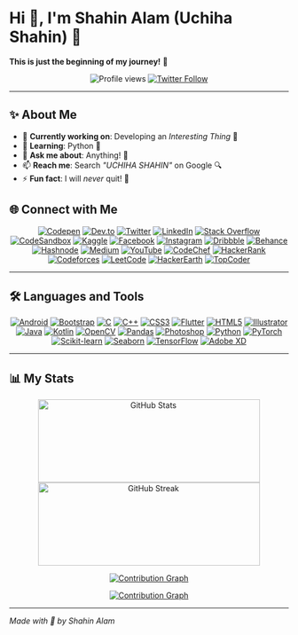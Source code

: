 # Hi 👋, I'm Shahin Alam (Uchiha Shahin) 🌟

**This is just the beginning of my journey!** 🚀

<p align="center">
  <img src="https://komarev.com/ghpvc/?username=uchihashahin01&label=Profile%20Views&color=ff69b4&style=flat" alt="Profile views" />
  <a href="https://twitter.com/uchiha_shahin">
    <img src="https://img.shields.io/twitter/follow/uchiha_shahin?logo=twitter&style=for-the-badge&color=1DA1F2" alt="Twitter Follow" />
  </a>
</p>

---

## ✨ About Me

- 🔭 **Currently working on**: Developing an *Interesting Thing* 🌈
- 🌱 **Learning**: Python 🐍
- 💬 **Ask me about**: Anything! 🤔
- 📫 **Reach me**: Search *"UCHIHA SHAHIN"* on Google 🔍
- ⚡ **Fun fact**: I will *never* quit! 💪


## 🌐 Connect with Me

<p align="center">
  <a href="https://codepen.io/uchihashahin"><img src="https://img.shields.io/badge/Codepen-000000?style=for-the-badge&logo=codepen&logoColor=white" alt="Codepen"></a>
  <a href="https://dev.to/uchihashahin"><img src="https://img.shields.io/badge/dev.to-0A0A0A?style=for-the-badge&logo=dev.to&logoColor=white" alt="Dev.to"></a>
  <a href="https://twitter.com/uchiha_shahin"><img src="https://img.shields.io/badge/Twitter-1DA1F2?style=for-the-badge&logo=twitter&logoColor=white" alt="Twitter"></a>
  <a href="https://linkedin.com/in/uchihashahin"><img src="https://img.shields.io/badge/LinkedIn-0077B5?style=for-the-badge&logo=linkedin&logoColor=white" alt="LinkedIn"></a>
  <a href="https://stackoverflow.com/users/15471779/uchiha-shahin"><img src="https://img.shields.io/badge/Stack_Overflow-FE7A16?style=for-the-badge&logo=stack-overflow&logoColor=white" alt="Stack Overflow"></a>
  <a href="https://codesandbox.com/uchihashahin"><img src="https://img.shields.io/badge/CodeSandbox-040404?style=for-the-badge&logo=codesandbox&logoColor=white" alt="CodeSandbox"></a>
  <a href="https://kaggle.com/uchihashahin"><img src="https://img.shields.io/badge/Kaggle-20BEFF?style=for-the-badge&logo=kaggle&logoColor=white" alt="Kaggle"></a>
  <a href="https://fb.com/uchihashahinn"><img src="https://img.shields.io/badge/Facebook-1877F2?style=for-the-badge&logo=facebook&logoColor=white" alt="Facebook"></a>
  <a href="https://instagram.com/uchihashahin01"><img src="https://img.shields.io/badge/Instagram-E4405F?style=for-the-badge&logo=instagram&logoColor=white" alt="Instagram"></a>
  <a href="https://dribbble.com/uchihashahin"><img src="https://img.shields.io/badge/Dribbble-EA4C89?style=for-the-badge&logo=dribbble&logoColor=white" alt="Dribbble"></a>
  <a href="https://www.behance.net/uchihashahin"><img src="https://img.shields.io/badge/Behance-1769FF?style=for-the-badge&logo=behance&logoColor=white" alt="Behance"></a>
  <a href="https://hashnode.com/@uchihashahin"><img src="https://img.shields.io/badge/Hashnode-2962FF?style=for-the-badge&logo=hashnode&logoColor=white" alt="Hashnode"></a>
  <a href="https://medium.com/@uchihashahin"><img src="https://img.shields.io/badge/Medium-12100E?style=for-the-badge&logo=medium&logoColor=white" alt="Medium"></a>
  <a href="https://www.youtube.com/channel/UC8KbD-4XbJVvhR0uYAqgONg"><img src="https://img.shields.io/badge/YouTube-FF0000?style=for-the-badge&logo=youtube&logoColor=white" alt="YouTube"></a>
  <a href="https://www.codechef.com/users/uchihashahin"><img src="https://img.shields.io/badge/CodeChef-5B4638?style=for-the-badge&logo=codechef&logoColor=white" alt="CodeChef"></a>
  <a href="https://www.hackerrank.com/ashahin7621"><img src="https://img.shields.io/badge/HackerRank-2EC866?style=for-the-badge&logo=hackerrank&logoColor=white" alt="HackerRank"></a>
  <a href="https://codeforces.com/profile/uchihashahin"><img src="https://img.shields.io/badge/Codeforces-1F8ACB?style=for-the-badge&logo=codeforces&logoColor=white" alt="Codeforces"></a>
  <a href="https://www.leetcode.com/uchihashahin"><img src="https://img.shields.io/badge/LeetCode-FFA116?style=for-the-badge&logo=leetcode&logoColor=white" alt="LeetCode"></a>
  <a href="https://www.hackerearth.com/@uchihashahin"><img src="https://img.shields.io/badge/HackerEarth-323F4B?style=for-the-badge&logo=hackerearth&logoColor=white" alt="HackerEarth"></a>
  <a href="https://www.topcoder.com/members/uchihashahin"><img src="https://img.shields.io/badge/TopCoder-29A7DF?style=for-the-badge&logo=topcoder&logoColor=white" alt="TopCoder"></a>
</p>

---

## 🛠️ Languages and Tools

<p align="center">
  <a href="https://developer.android.com"><img src="https://img.shields.io/badge/Android-3DDC84?style=flat-square&logo=android&logoColor=white" alt="Android"></a>
  <a href="https://getbootstrap.com"><img src="https://img.shields.io/badge/Bootstrap-563D7C?style=flat-square&logo=bootstrap&logoColor=white" alt="Bootstrap"></a>
  <a href="https://www.cprogramming.com/"><img src="https://img.shields.io/badge/C-00599C?style=flat-square&logo=c&logoColor=white" alt="C"></a>
  <a href="https://www.w3schools.com/cpp/"><img src="https://img.shields.io/badge/C%2B%2B-00599C?style=flat-square&logo=c%2B%2B&logoColor=white" alt="C++"></a>
  <a href="https://www.w3schools.com/css/"><img src="https://img.shields.io/badge/CSS3-1572B6?style=flat-square&logo=css3&logoColor=white" alt="CSS3"></a>
  <a href="https://flutter.dev"><img src="https://img.shields.io/badge/Flutter-02569B?style=flat-square&logo=flutter&logoColor=white" alt="Flutter"></a>
  <a href="https://www.w3.org/html/"><img src="https://img.shields.io/badge/HTML5-E34F26?style=flat-square&logo=html5&logoColor=white" alt="HTML5"></a>
  <a href="https://www.adobe.com/in/products/illustrator.html"><img src="https://img.shields.io/badge/Illustrator-FF9A00?style=flat-square&logo=adobe-illustrator&logoColor=white" alt="Illustrator"></a>
  <a href="https://www.java.com"><img src="https://img.shields.io/badge/Java-ED8B00?style=flat-square&logo=java&logoColor=white" alt="Java"></a>
  <a href="https://kotlinlang.org"><img src="https://img.shields.io/badge/Kotlin-0095D5?style=flat-square&logo=kotlin&logoColor=white" alt="Kotlin"></a>
  <a href="https://opencv.org/"><img src="https://img.shields.io/badge/OpenCV-5C3EE8?style=flat-square&logo=opencv&logoColor=white" alt="OpenCV"></a>
  <a href="https://pandas.pydata.org/"><img src="https://img.shields.io/badge/Pandas-150458?style=flat-square&logo=pandas&logoColor=white" alt="Pandas"></a>
  <a href="https://www.photoshop.com/en"><img src="https://img.shields.io/badge/Photoshop-31A8FF?style=flat-square&logo=adobe-photoshop&logoColor=white" alt="Photoshop"></a>
  <a href="https://www.python.org"><img src="https://img.shields.io/badge/Python-3776AB?style=flat-square&logo=python&logoColor=white" alt="Python"></a>
  <a href="https://pytorch.org/"><img src="https://img.shields.io/badge/PyTorch-EE4C2C?style=flat-square&logo=pytorch&logoColor=white" alt="PyTorch"></a>
  <a href="https://scikit-learn.org/"><img src="https://img.shields.io/badge/Scikit_Learn-F7931E?style=flat-square&logo=scikit-learn&logoColor=white" alt="Scikit-learn"></a>
  <a href="https://seaborn.pydata.org/"><img src="https://img.shields.io/badge/Seaborn-4C78A8?style=flat-square&logo=seaborn&logoColor=white" alt="Seaborn"></a>
  <a href="https://www.tensorflow.org"><img src="https://img.shields.io/badge/TensorFlow-FF6F00?style=flat-square&logo=tensorflow&logoColor=white" alt="TensorFlow"></a>
  <a href="https://www.adobe.com/products/xd.html"><img src="https://img.shields.io/badge/Adobe_XD-FF61F6?style=flat-square&logo=adobe-xd&logoColor=white" alt="Adobe XD"></a>
</p>

---

## 📊 My Stats

<p align="center">
  <a href="https://github-readme-stats.vercel.app/api?username=uchihashahin01&show_icons=true&theme=dracula&locale=en">
    <img src="https://github-readme-stats.vercel.app/api?username=uchihashahin01&show_icons=true&theme=dracula&locale=en" alt="GitHub Stats" width="400" height="150" />
  </a>
  <a href="https://github-readme-streak-stats-eight.vercel.app/?user=uchihashahin01&theme=dracula">
    <img src="https://github-readme-streak-stats-eight.vercel.app/?user=uchihashahin01&theme=dracula" alt="GitHub Streak" width="400" height="150" />
  </a>
</p>
<p align="center">
  <a href="https://github-readme-activity-graph.vercel.app/graph?username=uchihashahin01&theme=dracula">
    <img src="https://github-readme-activity-graph.vercel.app/graph?username=uchihashahin01&theme=dracula" alt="Contribution Graph" />
  </a>
</p>
<p align="center">
  <a href="https://github-readme-activity-graph.vercel.app/graph?username=uchihashahin01&theme=dracula">
    <img src="https://github-readme-activity-graph.vercel.app/graph?username=uchihashahin01&theme=dracula" alt="Contribution Graph" />
  </a>
</p>

---

*Made with 💖 by Shahin Alam*